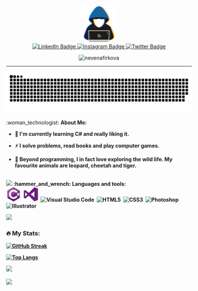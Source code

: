 <div id="header" align="center">
  <picture><img src = "https://github.com/0xAbdulKhalid/0xAbdulKhalid/raw/main/assets/mdImages/about_me.gif" width = 100px></picture>
</div>

<div id="badges" align="center">
  <a href="https://www.linkedin.com/in/nevena-ilieva-27952b18a/">
    <img src="https://img.shields.io/badge/LinkedIn-blue?style=for-the-badge&logo=linkedin&logoColor=white" alt="LinkedIn Badge"/>
  </a>
  <a href="https://www.instagram.com/nevenailievaa/">
    <img src="https://img.shields.io/badge/Instagram-purple?style=for-the-badge&logo=instagram&logoColor=white" alt="Instagram Badge"/>
  </a>
  <a href="https://twitter.com/nevenailievaa">
    <img src="https://img.shields.io/badge/Twitter-blue?style=for-the-badge&logo=twitter&logoColor=white" alt="Twitter Badge"/>
  </a>
</div>
<p align="center"> 
	<img src="https://komarev.com/ghpvc/?username=nevenafirkova&label=Profile%20views&color=FFAE00&style=plastic?" alt="nevenafirkova" height=25px, width=160px/> 
<p/>

--- 

<div align="center">
    <a href="https://1999azzar.github.io/1999AZZAR/">
  <img  src="https://github.com/1999AZZAR/1999AZZAR/blob/main/resources/img/grid-snake.svg"
       alt="snake" /></a>
</div>
<br>
:woman_technologist: <strong>About Me:<strong/>

- :telescope: I'm currently learning C# and really liking it.

- :zap: I solve problems, read books and play computer games.

- :seedling: Beyond programming, I in fact love exploring the wild life. My favourite animals are leopard, cheetah and tiger.

<div>
<br>
<img src="https://user-images.githubusercontent.com/73097560/115834477-dbab4500-a447-11eb-908a-139a6edaec5c.gif">
:hammer_and_wrench: <strong>Languages and tools:<strong/>
<br>
  <img src="https://github.com/devicons/devicon/blob/master/icons/csharp/csharp-original.svg" title="Csharp" alt="Csharp" width="40" height="40"/>&nbsp;
  <img src="https://github.com/devicons/devicon/blob/master/icons/visualstudio/visualstudio-plain.svg" title="Visual Studio" alt="Visual Studio" width="40" height="40"/>&nbsp;
  <img src="https://cdn.cdnlogo.com/logos/v/82/visual-studio-code.svg" title="Visual Studio Code" alt="Visual Studio Code" width="40" height="40"/>&nbsp;
  <img src="https://cdn.cdnlogo.com/logos/h/84/html.svg" title="HTML5" alt="HTML5" width="40" height="40"/>&nbsp;
  <img src="https://upload.wikimedia.org/wikipedia/commons/thumb/6/62/CSS3_logo.svg/800px-CSS3_logo.svg.png" title="CSS3" alt="CSS3" width="40" height="40"/>&nbsp;
  <img src="https://upload.wikimedia.org/wikipedia/commons/thumb/a/af/Adobe_Photoshop_CC_icon.svg/2101px-Adobe_Photoshop_CC_icon.svg.png" title="Photoshop" alt="Photoshop" width="40" height="40"/>&nbsp;
  <img src="https://upload.wikimedia.org/wikipedia/commons/thumb/f/fb/Adobe_Illustrator_CC_icon.svg/2101px-Adobe_Illustrator_CC_icon.svg.png" title="Illustrator" alt="Illustrator" width="40" height="40"/>&nbsp;
</div>

<img src="https://user-images.githubusercontent.com/73097560/115834477-dbab4500-a447-11eb-908a-139a6edaec5c.gif"><br>

### :fire: My Stats:
[![GitHub Streak](https://github-readme-streak-stats.herokuapp.com/?user=nevenafirkova&theme=dark&background=000000)](https://git.io/streak-stats)

[![Top Langs](https://github-readme-stats.vercel.app/api/top-langs/?username=nevenafirkova&layout=compact&title_color=7A7ADB&icon_color=2234AE&text_color=D3D3D3&bg_color=0,000000,130F40)](https://github.com/anuraghazra/github-readme-stats)

<div>
<a href="https://github.com/0xabdulkhalid/">
  <img src="https://github-readme-stats.vercel.app/api?username=nevenafirkova&include_all_commits=true&count_private=true&show_icons=true&line_height=20&title_color=7A7ADB&icon_color=2234AE&text_color=D3D3D3&bg_color=0,000000,130F40" width="450"/> <a/>
</div>
<br>
<div>
<img src="https://github-profile-trophy.vercel.app/?username=nevenafirkova&theme=juicyfresh&no-bg=true" />
</div>
